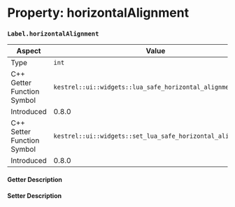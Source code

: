 
# Property: horizontalAlignment
### `Label.horizontalAlignment`

| Aspect | Value |
| --- | --- |
| Type | `int` |
| C++ Getter Function Symbol | `kestrel::ui::widgets::lua_safe_horizontal_alignment()` |
| Introduced | 0.8.0 |
| C++ Setter Function Symbol | `kestrel::ui::widgets::set_lua_safe_horizontal_alignment()` |
| Introduced | 0.8.0 |

#### Getter Description

#### Setter Description

